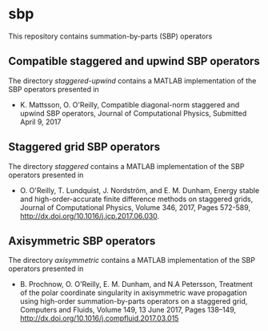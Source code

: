 # sbp
This repository contains summation-by-parts (SBP) operators

## Compatible staggered and upwind SBP operators
The directory *staggered-upwind* contains a MATLAB implementation of the SBP operators presented in 

* K. Mattsson, O. O'Reilly, Compatible diagonal-norm staggered and upwind SBP operators, Journal of Computational Physics, Submitted April 9, 2017

## Staggered grid SBP operators
The directory *staggered* contains a MATLAB implementation of the SBP operators presented in  

* O. O'Reilly, T. Lundquist, J. Nordström, and E. M. Dunham, Energy stable and high-order-accurate finite
  difference methods on staggered grids, Journal of Computational Physics, Volume 346, 2017, Pages 572-589, http://dx.doi.org/10.1016/j.jcp.2017.06.030. 
## Axisymmetric SBP operators
The directory *axisymmetric* contains a MATLAB implementation of the SBP operators presented in  

* B. Prochnow, O. O'Reilly, E. M. Dunham, and N.A Petersson, Treatment of the polar coordinate singularity in axisymmetric wave propagation using high-order summation-by-parts operators on a staggered grid, Computers and Fluids, Volume 149, 13 June 2017, Pages 138–149, http://dx.doi.org/10.1016/j.compfluid.2017.03.015
